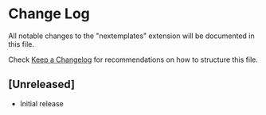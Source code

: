 # Change Log

All notable changes to the "nextemplates" extension will be documented in this file.

Check [Keep a Changelog](http://keepachangelog.com/) for recommendations on how to structure this file.

## [Unreleased]

- Initial release